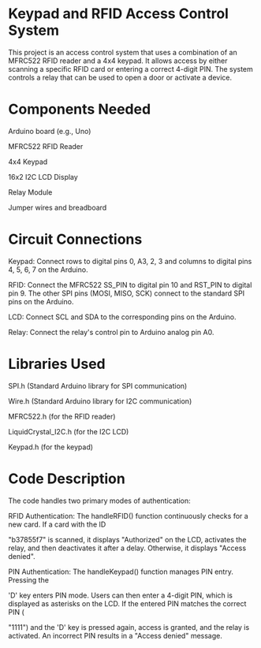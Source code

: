 # Keypad and RFID Access Control System

This project is an access control system that uses a combination of an MFRC522 RFID reader and a 4x4 keypad. It allows access by either scanning a specific RFID card or entering a correct 4-digit PIN. The system controls a relay that can be used to open a door or activate a device.

# Components Needed

Arduino board (e.g., Uno)

MFRC522 RFID Reader 

4x4 Keypad 

16x2 I2C LCD Display 

Relay Module 

Jumper wires and breadboard

# Circuit Connections

Keypad: Connect rows to digital pins 0, A3, 2, 3 and columns to digital pins 4, 5, 6, 7 on the Arduino.


RFID: Connect the MFRC522 SS_PIN to digital pin 10 and RST_PIN to digital pin 9. The other SPI pins (MOSI, MISO, SCK) connect to the standard SPI pins on the Arduino.

LCD: Connect SCL and SDA to the corresponding pins on the Arduino.


Relay: Connect the relay's control pin to Arduino analog pin A0.



# Libraries Used

SPI.h (Standard Arduino library for SPI communication) 



Wire.h (Standard Arduino library for I2C communication) 


MFRC522.h (for the RFID reader) 


LiquidCrystal_I2C.h (for the I2C LCD) 



Keypad.h (for the keypad) 


# Code Description
The code handles two primary modes of authentication:


RFID Authentication: The handleRFID() function continuously checks for a new card. If a card with the ID 

"b37855f7" is scanned, it displays "Authorized" on the LCD, activates the relay, and then deactivates it after a delay. Otherwise, it displays "Access denied".



PIN Authentication: The handleKeypad() function manages PIN entry. Pressing the 


'D' key enters PIN mode. Users can then enter a 4-digit PIN, which is displayed as asterisks on the LCD. If the entered PIN matches the correct PIN (


"1111") and the 'D' key is pressed again, access is granted, and the relay is activated. An incorrect PIN results in a "Access denied" message.

